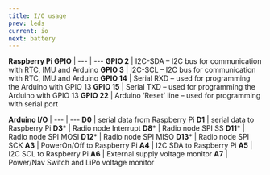 ```yaml
---
title: I/O usage
prev: leds
current: io
next: battery
---
```



 **Raspberry Pi GPIO** | 
--- | ---
**GPIO 2** | I2C-SDA –  I2C bus for communication with RTC, IMU and Arduino
**GPIO 3** | I2C-SCL –  I2C bus for communication with RTC, IMU and Arduino
**GPIO 14** | Serial RXD – used for programming the Arduino with GPIO 13
**GPIO 15** | Serial TXD – used for programming the Arduino with GPIO 13
**GPIO 22** | Arduino ‘Reset’ line – used for programming with serial port




**Arduino I/O** | 
--- | ---
**D0** | serial data from Raspberry Pi
**D1** | serial data to Raspberry Pi
**D3*** | Radio node  Interrupt
**D8*** | Radio node SPI SS
**D11*** | Radio node SPI MOSI
**D12*** | Radio node SPI MISO
**D13*** | Radio node SPI SCK
**A3** | PowerOn/Off  to Raspberry Pi
**A4** | I2C SDA to Raspberry Pi
**A5** | I2C SCL to Raspberry Pi
**A6** | External supply voltage monitor
**A7** | Power/Nav Switch and LiPo  voltage  monitor
